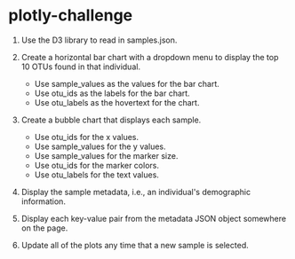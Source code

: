# plotly-challenge
 
1. Use the D3 library to read in samples.json.

2. Create a horizontal bar chart with a dropdown menu to display the top 10 OTUs found in that individual.
   * Use sample_values as the values for the bar chart.
   * Use otu_ids as the labels for the bar chart.
   * Use otu_labels as the hovertext for the chart.
 
3. Create a bubble chart that displays each sample.

   * Use otu_ids for the x values.
   * Use sample_values for the y values.
   * Use sample_values for the marker size.
   * Use otu_ids for the marker colors.
   * Use otu_labels for the text values.
 
4. Display the sample metadata, i.e., an individual's demographic information.

5. Display each key-value pair from the metadata JSON object somewhere on the page.

6. Update all of the plots any time that a new sample is selected.
